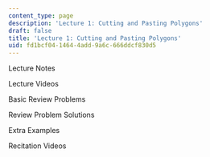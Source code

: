 ```yaml
---
content_type: page
description: 'Lecture 1: Cutting and Pasting Polygons'
draft: false
title: 'Lecture 1: Cutting and Pasting Polygons'
uid: fd1bcf04-1464-4add-9a6c-666ddcf830d5
---
```

Lecture Notes 

Lecture Videos 

Basic Review Problems

Review Problem Solutions

Extra Examples 

Recitation Videos